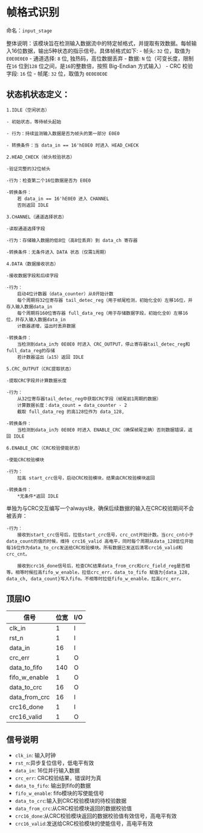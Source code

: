 # 帧格式识别

命名：`input_stage`

整体说明：该模块旨在检测输入数据流中的特定帧格式，并提取有效数据。每帧输入16位数据，输出5种状态的指示信号。具体帧格式如下:
    - 帧头:
    `32` 位，取值为 `E0E0E0E0`
    - 通道选择:
    `8` 位, 独热码，高位数据丢弃
    - 数据:
    `N` 位（可变长度，限制在`16` 位到`128` 位之间，是`16`的整数倍，按照 Big-Endian 方式输入）
    - CRC 校验字段:
    `16` 位
    - 帧尾:
    `32` 位，取值为 `0E0E0E0E`

## 状态机状态定义：

`1.​IDLE​（空闲状态）`

    - 初始状态，等待帧头起始
    
    - 行为：持续监测输入数据是否为帧头的第一部分 E0E0
    
    - 转换条件：当 data_in == 16'hE0E0 时进入 HEAD_CHECK
    
`2.HEAD_CHECK​（帧头校验状态）`

    -验证完整的32位帧头
    
    -行为：检查第二个16位数据是否为 E0E0
    
    -转换条件：
        若 data_in == 16'hE0E0 进入 CHANNEL
        否则返回 IDLE
        
`3.​CHANNEL​（通道选择状态）`

    -读取通道选择字段
    
    -行为：存储输入数据的低8位（高8位丢弃）到 data_ch 寄存器
    
    -转换条件：无条件进入 DATA 状态（仅需1周期）
    
`4.​DATA​（数据接收状态）`

    -接收数据字段和后续字段
    
    -行为：
        启动4位计数器（data_counter）从0开始计数
        每个周期将32位寄存器 tail_detec_reg（用于帧尾检测，初始化全0）左移16位，并存入输入数据data_in
        每个周期将160位寄存器 full_data_reg（用于存储数据字段，初始化全0）左移16位，并存入输入数据data_in
        计数器递增，溢出时丢弃数据
        
    -转换条件：
        当检测到data_in为 0E0E0 时进入 CRC_OUTPUT，停止寄存器tail_detec_reg和full_data_reg的存储
        若计数器溢出（≥15）返回 IDLE
        
`5.​CRC_OUTPUT​（CRC提取状态）`

    -提取CRC字段并计算数据长度
    
    -行为：
        从32位寄存器tail_detec_reg中获取CRC字段（帧尾前1周期的数据）
        计算数据长度：data_count = data_counter - 2
        截取 full_data_reg 的高128位作为 data_128,
        
    -转换条件：
        当检测到data_in为 0E0E0 时进入 ENABLE_CRC（确保帧尾正确）否则数据错误，返回 IDLE

    
`6.​ENABLE_CRC​（CRC校验使能状态）`

    -使能CRC校验模块
    
    -行为：
        拉高 start_crc信号，启动CRC校验模块，结果由CRC校验模块返回
        
    -转换条件：
        *无条件*返回 IDLE

单独为与CRC交互编写一个always块，确保后续数据的输入在CRC校验期间不会被丢弃：

    -行为：
        接收到start_crc信号后，拉低start_crc信号，crc_cnt开始计数。当crc_cnt小于data_count的值的时候，维持 crc16_valid 高电平，同时每个周期从data_128低位开始每16位作为data_to_crc发送给CRC校验模块。所有数据已发送后清零crc16_valid和crc_cnt。

        接收到crc16_done信号后，检查CRC结果data_from_crc和crc_field_reg是否相等。相等时候拉高fifo_w_enable，拉低crc_err，data_to_fifo 赋值为{data_128, data_ch, data_count}写入fifo。不相等时拉低fifo_w_enable，拉高crc_err。
        
## 顶层IO

|信号|位宽|I/O|
|-----|-----|-----|
|clk_in|1|I|
|rst_n|1|I|
|data_in|16|I|
|crc_err|1|O|
|data_to_fifo|140|O|
|fifo_w_enable|1|O|
|data_to_crc|16|O|
|data_from_crc|16|I|
|crc16_done|1|I|
|crc16_valid|1|O|

## 信号说明

- `clk_in`: 输入时钟
- `rst_n`:异步复位信号，低电平有效
- `data_in`: 16位并行输入数据
- `crc_err`: CRC校验结果，错误时为真
- `data_to_fifo`: 输出到fifo的数据
- `fifo_w_enable`: fifo模块的写使能信号
- `data_to_crc`:输入到CRC校验模块的待校验数据
- `data_from_crc`:从CRC校验模块返回的数据校验值
- `crc16_done`:从CRC校验模块返回的数据校验值有效信号，高电平有效
- `crc16_valid`:发送给CRC校验模块的使能信号，高电平有效
